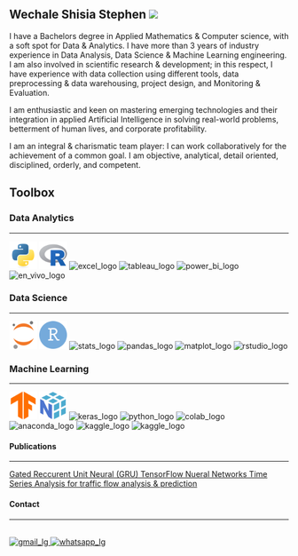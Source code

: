 ## Wechale Shisia Stephen <img src="https://raw.githubusercontent.com/MartinHeinz/MartinHeinz/master/wave.gif" width="30px">


I have a Bachelors degree in Applied Mathematics & Computer science, with a soft spot for Data & Analytics. I have more than 3 years of industry experience in Data Analysis, Data Science & Machine Learning engineering. I am also involved in scientific research & development; in this respect, I have experience with data collection using different tools, data preprocessing & data warehousing, project design, and Monitoring & Evaluation. 

I am enthusiastic and keen on mastering emerging technologies and their integration in applied Artificial Intelligence in solving real-world problems, betterment of human lives, and corporate profitability. 

I am an integral & charismatic team player: I can work collaboratively for the achievement of a common goal. 
I am objective, analytical, detail oriented, disciplined, orderly, and competent.

## Toolbox 

### Data Analytics 
---
<img src='https://github.com/devicons/devicon/blob/master/icons/python/python-original.svg' alt='python_logo' width='50' height='50'/> 
<img src='https://github.com/devicons/devicon/blob/master/icons/r/r-original.svg' alt='R_logo' width='50' height='50'/>
<img src='https://www.svgrepo.com/show/373589/excel.svg' alt='excel_logo' width='50' height='50'/>
<img src='https://www.svgrepo.com/show/354428/tableau-icon.svg' alt='tableau_logo' width='50' height='50'/>
<img src='https://www.svgrepo.com/show/473761/powerbi.svg' alt='power_bi_logo' width='50' height='50'/>
<img src='https://upload.wikimedia.org/wikipedia/commons/thumb/2/29/Vivo_Logo.svg/800px-Vivo_Logo.svg.png?20180410034342' alt='en_vivo_logo' width='50' height='50'/>

### Data Science 
---
<img src='https://github.com/devicons/devicon/blob/master/icons/jupyter/jupyter-original.svg' alt='jupyter_logo' width='50' height='50'/> 
<img src='https://github.com/devicons/devicon/blob/master/icons/rstudio/rstudio-original.svg' alt='rstudio_logo' width='50' height='50'/>
<img src='https://www.statsmodels.org/stable/_images/statsmodels-logo-v2.svg' alt='stats_logo' width='50' height='50'/>
<img src='https://upload.wikimedia.org/wikipedia/commons/thumb/e/ed/Pandas_logo.svg/640px-Pandas_logo.svg.png' alt='pandas_logo' width='50' height='50'/>
<img src='https://upload.wikimedia.org/wikipedia/commons/thumb/8/84/Matplotlib_icon.svg/180px-Matplotlib_icon.svg.png?20150311090915' alt='matplot_logo' width='50' height='50'/>
<img src='https://www.svgrepo.com/show/353925/javascript.svg' alt='rstudio_logo' width='50' height='50'/>



### Machine Learning 
---
<img src='https://github.com/devicons/devicon/blob/master/icons/tensorflow/tensorflow-original.svg' alt='tensorflow_logo' width='50' height='50'/> 
<img src='https://github.com/devicons/devicon/blob/master/icons/numpy/numpy-original.svg' alt='numpy_logo' width='50' height='50'/>
<img src='https://upload.wikimedia.org/wikipedia/commons/thumb/a/ae/Keras_logo.svg/640px-Keras_logo.svg.png' alt='keras_logo' width='50' height='50'/>
<img src='https://www.svgrepo.com/show/452091/python.svg' alt='python_logo' width='50' height='50'/>
<img src='https://upload.wikimedia.org/wikipedia/commons/thumb/d/d0/Google_Colaboratory_SVG_Logo.svg/1200px-Google_Colaboratory_SVG_Logo.svg.png' alt='colab_logo' width='50' height='50'/>
<img src='https://www.svgrepo.com/show/305697/anaconda.svg' alt='anaconda_logo' width='50' height='50'/>
<img src='https://www.svgrepo.com/show/473683/kaggle.svg' alt='kaggle_logo' width='50' height='50'/>
<img src='https://www.svgrepo.com/show/374173/vscode3.svg' alt='kaggle_logo' width='50' height='50'/>

#### Publications
---
<a href="https://www.researchgate.net/publication/366154898_Deployment_of_Time_Series_Analysis_and_the_TensorFlow_GRU_model_in_traffic_flow_prediction" target='_blank'>Gated Reccurent Unit Neural (GRU) TensorFlow Nueral Networks Time Series Analysis for traffic flow analysis & prediction </a>

#### Contact
---
<br/>
<a href='mailto:stevensheasier@gmail.com' target='_blank'> <img src='https://cdn.worldvectorlogo.com/logos/official-gmail-icon-2020-.svg' alt='gmail_lg' width='25' height='25'/> </a> 
<a href='https://wa.me/254799762433' target='_blank'> 
  <img src'https://commons.wikimedia.org/wiki/Category:WhatsApp_logos#/media/File:WhatsApp_Business_icon.png' alt='whatsapp_lg' width='25' heigh='25'/></a>

